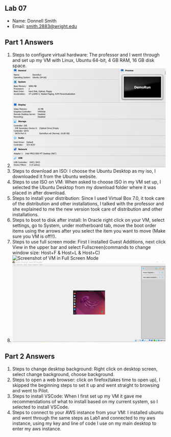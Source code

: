 ## Lab 07

- Name: Donnell Smith
- Email: smith.2883@wright.edu

## Part 1 Answers

1. Steps to configure virtual hardware: The professor and I went through and set up my VM with Linux, Ubuntu 64-bit, 4 GB RAM, 16 GB disk space.
2. ![Screenshot of VM settings](https://github.com/donnellsmithaf/CEG-2350-LABS/blob/6c5c18f195af6e99a0f8455afb800369ab617c56/Lab07/First%202022-10-20.png)
3. Steps to download an ISO: I choose the Ubuntu Desktop as my iso, I downloaded it from the Ubuntu website. 
4. Steps to use ISO on VM: When asked to choose ISO in my VM set up, I selected the Ubuntu Desktop from my download folder where it was placed in after download.
5. Steps to install your distribution: Since I used Virtual Box 7.0, it took care of the distribution and other installations, I talked with the professor and she explained to me the new version took care of distribution and other installations.
6. Steps to boot to disk after install: In Oracle right click on your VM, select settings, go to System, under motherboard tab, move the boot order items using the arrows after you select the item you want to move (Make sure you VM is off!!).
7. Steps to use full screen mode: First I installed Guest Additions, next click View in the upper bar and select Fullscreen(commands to change window size: Host+F & Host+L & Host+C)
![Screenshot of VM in Full Screen Mode]() 
9. ![Screenshot of VM running](https://github.com/donnellsmithaf/CEG-2350-LABS/blob/c4631f2f87ed1e8b52f5001ee4e66cf53d8e187b/Lab07/Second%202022-10-20.png)

## Part 2 Answers

1. Steps to change desktop background: Right click on desktop screen, select change background, choose background.
2. Steps to open a web browser: click on firefox(takes time to open up), I skipped the beginning steps to set it up and went straight to browsing and went to Pilot.
3. Steps to install VSCode: When I first set up my VM it gave me recommendations of what to install based on my current system, so I selected to install VSCode.
4. Steps to connect to your AWS instance from your VM: I installed ubuntu and went through the same steps as Lab1 and connected to my aws instance, using my key and line of code I use on my main desktop to enter my aws instance.  
